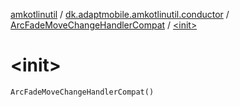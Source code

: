 [amkotlinutil](../../index.md) / [dk.adaptmobile.amkotlinutil.conductor](../index.md) / [ArcFadeMoveChangeHandlerCompat](index.md) / [&lt;init&gt;](-init-.md)

# &lt;init&gt;

`ArcFadeMoveChangeHandlerCompat()`